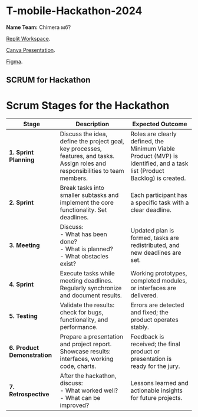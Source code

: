 # T-mobile-Hackathon-2024

**Name Team:** Chimera мб?

[Replit Workspace](https://replit.com/join/mafnornexg-dmytro-varich).

[Canva Presentation](https://www.canva.com/design/DAGWwGYgXnI/4x_2s_kDGZGT8e9IxIRUrQ/edit?utm_content=DAGWwGYgXnI&utm_campaign=designshare&utm_medium=link2&utm_source=sharebutton).

[Figma](https://www.figma.com/design/cnubVCDshnbVBriQsz6WBJ/T-mobile_Hackathon_2024?t=CEaLtgpMMKNW3q78-1).

## SCRUM for Hackathon
# Scrum Stages for the Hackathon

| **Stage**                   | **Description**                                                                                   | **Expected Outcome**                                                                 |
|-----------------------------|---------------------------------------------------------------------------------------------------|------------------------------------------------------------------------------------|
| **1. Sprint Planning**      | Discuss the idea, define the project goal, key processes, features, and tasks. Assign roles and responsibilities to team members. | Roles are clearly defined, the Minimum Viable Product (MVP) is identified, and a task list (Product Backlog) is created. |
| **2. Sprint**               | Break tasks into smaller subtasks and implement the core functionality. Set deadlines.            | Each participant has a specific task with a clear deadline.                       |
| **3. Meeting**              | Discuss: <br> - What has been done? <br> - What is planned? <br> - What obstacles exist?          | Updated plan is formed, tasks are redistributed, and new deadlines are set.       |
| **4. Sprint**               | Execute tasks while meeting deadlines. Regularly synchronize and document results.                | Working prototypes, completed modules, or interfaces are delivered.               |
| **5. Testing**              | Validate the results: check for bugs, functionality, and performance.                             | Errors are detected and fixed; the product operates stably.                       |
| **6. Product Demonstration** | Prepare a presentation and project report. Showcase results: interfaces, working code, charts.    | Feedback is received; the final product or presentation is ready for the jury.    |
| **7. Retrospective**        | After the hackathon, discuss: <br> - What worked well? <br> - What can be improved?               | Lessons learned and actionable insights for future projects.                      |
